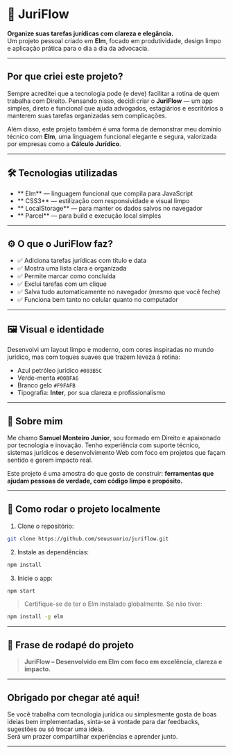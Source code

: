 
# 🧾 JuriFlow

**Organize suas tarefas jurídicas com clareza e elegância.**  
Um projeto pessoal criado em **Elm**, focado em produtividade, design limpo e aplicação prática para o dia a dia da advocacia.

---

## Por que criei este projeto?

Sempre acreditei que a tecnologia pode (e deve) facilitar a rotina de quem trabalha com Direito. Pensando nisso, decidi criar o **JuriFlow** — um app simples, direto e funcional que ajuda advogados, estagiários e escritórios a manterem suas tarefas organizadas sem complicações.

Além disso, este projeto também é uma forma de demonstrar meu domínio técnico com **Elm**, uma linguagem funcional elegante e segura, valorizada por empresas como a **Cálculo Jurídico**.

---

## 🛠️ Tecnologias utilizadas

- ** Elm** — linguagem funcional que compila para JavaScript
- ** CSS3** — estilização com responsividade e visual limpo
- ** LocalStorage** — para manter os dados salvos no navegador
- ** Parcel** — para build e execução local simples

---

## ⚙️ O que o JuriFlow faz?

- ✅ Adiciona tarefas jurídicas com título e data
- ✅ Mostra uma lista clara e organizada
- ✅ Permite marcar como concluída
- ✅ Exclui tarefas com um clique
- ✅ Salva tudo automaticamente no navegador (mesmo que você feche)
- ✅ Funciona bem tanto no celular quanto no computador

---

## 🖼️ Visual e identidade

Desenvolvi um layout limpo e moderno, com cores inspiradas no mundo jurídico, mas com toques suaves que trazem leveza à rotina:

- Azul petróleo jurídico `#003B5C`
- Verde-menta `#00BFA6`
- Branco gelo `#F9FAFB`
- Tipografia: **Inter**, por sua clareza e profissionalismo

---

## 📌 Sobre mim

Me chamo **Samuel Monteiro Junior**, sou formado em Direito e apaixonado por tecnologia e inovação. Tenho experiência com suporte técnico, sistemas jurídicos e desenvolvimento Web com foco em projetos que façam sentido e gerem impacto real.

Este projeto é uma amostra do que gosto de construir: **ferramentas que ajudam pessoas de verdade, com código limpo e propósito.**

---

## 🚀 Como rodar o projeto localmente

1. Clone o repositório:
```bash
git clone https://github.com/seuusuario/juriflow.git
```

2. Instale as dependências:
```bash
npm install
```

3. Inicie o app:
```bash
npm start
```

> Certifique-se de ter o Elm instalado globalmente. Se não tiver:
```bash
npm install -g elm
```

---

## 💬 Frase de rodapé do projeto

> **JuriFlow – Desenvolvido em Elm com foco em excelência, clareza e impacto.**

---

## Obrigado por chegar até aqui!

Se você trabalha com tecnologia jurídica ou simplesmente gosta de boas ideias bem implementadas, sinta-se à vontade para dar feedbacks, sugestões ou só trocar uma ideia.  
Será um prazer compartilhar experiências e aprender junto.

---
